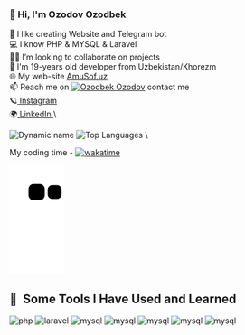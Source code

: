 ### 👋  Hi, I'm  Ozodov Ozodbek
 
    
💫 I like creating Website and Telegram bot\
💻 I know PHP & MYSQL & Laravel  \
👨‍💻 I’m looking to collaborate on projects \
💬 I'm 19-years old developer from Uzbekistan/Khorezm \
🌐 My web-site [AmuSof.uz](http://amusoft.uz) \
📫 Reach me on [![ Ozodbek Ozodov ](https://img.shields.io/badge/DiyorbekBoltayev-30302f?style=flat&logo=telegram)](https://t.me/Ozodbek_Ozodov2) 
contact me\
🪐<a href="https://www.instagram.com/ozodbek_ozodov1/" target="_blank"> Instagram </a>\
🌍<a href="https://www.linkedin.com/in/ozodbek-ozodov-58a394248/" target="_blank"> LinkedIn </a>\

![Dynamic name](https://github-readme-stats.vercel.app/api?username=Ozodbek0002&show_icons=true&theme=radical) 
![Top Languages](https://github-readme-stats.vercel.app/api/top-langs/?username=Ozodbek0002&layout=compact&theme=radical) \

My coding time -
[![wakatime](https://wakatime.com/badge/user/88be9afb-b2e3-4019-85f9-6e7d02e50981.svg)](https://wakatime.com/@88be9afb-b2e3-4019-85f9-6e7d02e50981)

![snake svg](https://github.com/Ozodbek0002/Ozodbek0002/blob/output/github-contribution-grid-snake.svg)

<h2> 🚀 &nbsp;Some Tools I Have Used and Learned</h2>
<p align="left">

<img title="PHP"  src="https://cdn.jsdelivr.net/gh/devicons/devicon/icons/php/php-original.svg" alt="php" width="45" height="45"/>
 <img title="Laravel"  src="https://asset.brandfetch.io/ide68-31CH/idlxAUbIOo.jpeg" alt="laravel" width="45" height="45"/>
  <img title="MySQL"  src="https://e7.pngegg.com/pngimages/617/252/png-clipart-mysql-workbench-computer-icons-logo-database-server-blue-text.png" alt="mysql" width="45" height="45"/>
  <img title="HTML"  src="https://play-lh.googleusercontent.com/85WnuKkqDY4gf6tndeL4_Ng5vgRk7PTfmpI4vHMIosyq6XQ7ZGDXNtYG2s0b09kJMw" alt="mysql" width="45" height="45"/>
  <img title="CSS"  src="https://play-lh.googleusercontent.com/RTAZb9E639F4JBcuBRTPEk9_92I-kaKgBMw4LFxTGhdCQeqWukXh74rTngbQpBVGxqo" alt="mysql" width="45" height="45"/>
 <img title="Bootstrap"  src="https://avatars.githubusercontent.com/u/2918581?s=280&v=4" alt="mysql" width="45" height="45"/>
  <img title="JavaScript"  src="https://upload.wikimedia.org/wikipedia/commons/thumb/9/99/Unofficial_JavaScript_logo_2.svg/800px-Unofficial_JavaScript_logo_2.svg.png" alt="mysql" width="45" height="45"/>

